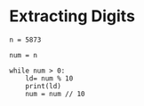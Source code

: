 # Extracting Digits 


```
n = 5873

num = n

while num > 0:
    ld= num % 10
    print(ld)
    num = num // 10
```
